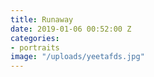 ```yaml
---
title: Runaway
date: 2019-01-06 00:52:00 Z
categories:
- portraits
image: "/uploads/yeetafds.jpg"
---
```


